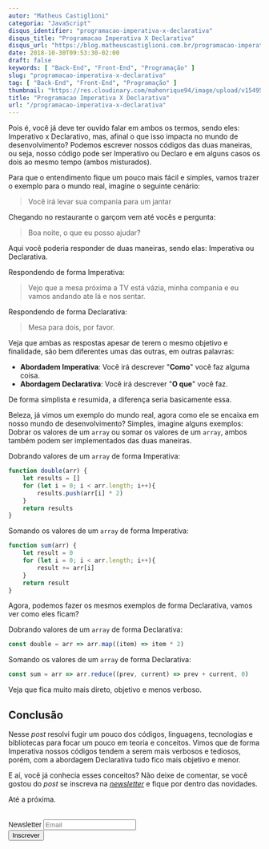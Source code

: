 ```yaml
---
autor: "Matheus Castiglioni"
categoria: "JavaScript"
disqus_identifier: "programacao-imperativa-x-declarativa"
disqus_title: "Programacao Imperativa X Declarativa"
disqus_url: "https://blog.matheuscastiglioni.com.br/programacao-imperativa-x-declarativa"
date: 2018-10-30T09:53:30-02:00
draft: false
keywords: [ "Back-End", "Front-End", "Programação" ]
slug: "programacao-imperativa-x-declarativa"
tag: [ "Back-End", "Front-End", "Programação" ]
thumbnail: "https://res.cloudinary.com/mahenrique94/image/upload/v1549587527/programacao-imperativa-x-declarativa_5bd79fa2402bf_bg_zzaf0e.jpg"
title: "Programacao Imperativa X Declarativa"
url: "/programacao-imperativa-x-declarativa"
---
```


Pois é, você já deve ter ouvido falar em ambos os termos, sendo eles: Imperativo x Declarativo, mas, afinal o que isso impacta no mundo de desenvolvimento? Podemos escrever nossos códigos das duas maneiras, ou seja, nosso código pode ser Imperativo ou Declaro e em alguns casos os dois ao mesmo tempo (ambos misturados).

Para que o entendimento fique um pouco mais fácil e simples, vamos trazer o exemplo para o mundo real, imagine o seguinte cenário:

> Você irá levar sua compania para um jantar

Chegando no restaurante o garçom vem até vocês e pergunta:

> Boa noite, o que eu posso ajudar?

Aqui você poderia responder de duas maneiras, sendo elas: Imperativa ou Declarativa.

Respondendo de forma Imperativa:

> Vejo que a mesa próxima a TV está vázia, minha compania e eu vamos andando ate lá e nos sentar.

Respondendo de forma Declarativa:

> Mesa para dois, por favor.

Veja que ambas as respostas apesar de terem o mesmo objetivo e finalidade, são bem diferentes umas das outras, em outras palavras:

- **Abordadem Imperativa**: Você irá descrever "**Como**" você faz alguma coisa.
- **Abordagem Declarativa**: Você irá descrever "**O que**" você faz.

De forma simplista e resumida, a diferença seria basicamente essa.

Beleza, já vimos um exemplo do mundo real, agora como ele se encaixa em nosso mundo de desenvolvimento? Simples, imagine alguns exemplos: Dobrar os valores de um `array` ou somar os valores de um `array`, ambos também podem ser implementados das duas maneiras.

Dobrando valores de um `array` de forma Imperativa:

```javascript
function double(arr) {
	let results = []
	for (let i = 0; i < arr.length; i++){
		results.push(arr[i] * 2)
	}
	return results
}
```

Somando os valores de um `array` de forma Imperativa:

```javascript
function sum(arr) {
	let result = 0
	for (let i = 0; i < arr.length; i++){
		result += arr[i]
	}
	return result
}
```

Agora, podemos fazer os mesmos exemplos de forma Declarativa, vamos ver como eles ficam?

Dobrando valores de um `array` de forma Declarativa:

```javascript
const double = arr => arr.map((item) => item * 2)
```

Somando os valores de um `array` de forma Declarativa:

```javascript
const sum = arr => arr.reduce((prev, current) => prev + current, 0)
```

Veja que fica muito mais direto, objetivo e menos verboso.

## Conclusão

Nesse *post* resolvi fugir um pouco dos códigos, linguagens, tecnologias e bibliotecas para focar um pouco em teoria e conceitos. Vimos que de forma Imperativa nossos códigos tendem a serem mais verbosos e tediosos, porém, com a abordagem Declarativa tudo fico mais objetivo e menor.

E aí, você já conhecia esses conceitos? Não deixe de comentar, se você gostou do *post* se inscreva na [*newsletter*](http://eepurl.com/ggP7Rv) e fique por dentro das novidades.

Até a próxima.

<!-- Begin Mailchimp Signup Form -->
<link href="//cdn-images.mailchimp.com/embedcode/horizontal-slim-10_7.css" rel="stylesheet" type="text/css">
<style type="text/css">
	#mc_embed_signup{clear:left; font:14px Helvetica,Arial,sans-serif; width:100%;margin-top: 2rem;}
</style>
<div id="mc_embed_signup">
<form action="https://matheuscastiglioni.us12.list-manage.com/subscribe/post?u=5a8a2e7202680f2d5098f12bc&amp;id=6ede898886" method="post" id="mc-embedded-subscribe-form" name="mc-embedded-subscribe-form" class="validate" target="_blank" novalidate>
    <div id="mc_embed_signup_scroll">
	<label for="mce-EMAIL">Newsletter</label>
	<input type="email" value="" name="EMAIL" class="email" id="mce-EMAIL" placeholder="Email" required>
    <div style="position: absolute; left: -5000px;" aria-hidden="true"><input type="text" name="b_5a8a2e7202680f2d5098f12bc_6ede898886" tabindex="-1" value=""></div>
    <div class="clear"><input type="submit" value="Inscrever" name="subscribe" id="mc-embedded-subscribe" class="button"></div></div>
</form>
</div>
<!--End mc_embed_signup-->
